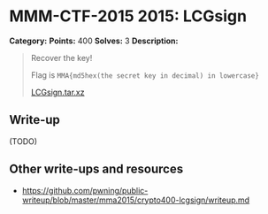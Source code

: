 # MMM-CTF-2015 2015: LCGsign 

**Category:**
**Points:** 400
**Solves:** 3
**Description:**

> Recover the key!
>
> Flag is `MMA{md5hex(the secret key in decimal) in lowercase}`
>
> [LCGsign.tar.xz](LCGsign.tar.xz-f72bab2699e0497e7715453cf49eb1cd24c8b0c0bf9c2670e0ea47bfaf69f79d)
>

## Write-up

(TODO)

## Other write-ups and resources

* <https://github.com/pwning/public-writeup/blob/master/mma2015/crypto400-lcgsign/writeup.md>
